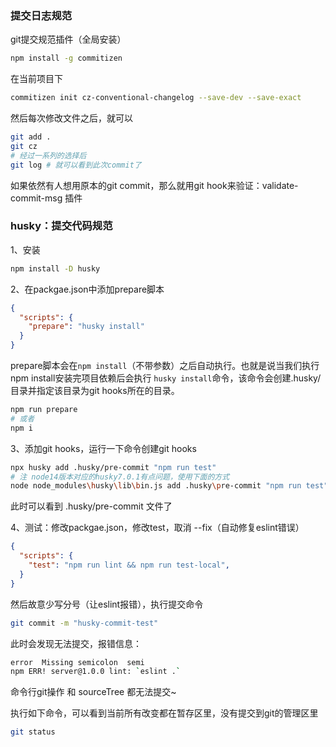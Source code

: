 ### 提交日志规范

git提交规范插件（全局安装）

```bash
npm install -g commitizen
```

在当前项目下

```bash
commitizen init cz-conventional-changelog --save-dev --save-exact
```

然后每次修改文件之后，就可以

```bash
git add .
git cz
# 经过一系列的选择后
git log # 就可以看到此次commit了
```

如果依然有人想用原本的git commit，那么就用git hook来验证：validate-commit-msg 插件



### husky：提交代码规范

1、安装

```bash
npm install -D husky
```

2、在packgae.json中添加prepare脚本

```json
{
  "scripts": {
    "prepare": "husky install"
  }
}
```

prepare脚本会在`npm install`（不带参数）之后自动执行。也就是说当我们执行npm install安装完项目依赖后会执行 `husky install`命令，该命令会创建.husky/目录并指定该目录为git hooks所在的目录。

```bash
npm run prepare
# 或者
npm i
```



3、添加git hooks，运行一下命令创建git hooks

```bash
npx husky add .husky/pre-commit "npm run test"
# 注 node14版本对应的husky7.0.1有点问题，使用下面的方式
node node_modules\husky\lib\bin.js add .husky\pre-commit "npm run test"
```

此时可以看到 .husky/pre-commit 文件了



4、测试：修改packgae.json，修改test，取消 --fix（自动修复eslint错误）

```json
{
  "scripts": {
    "test": "npm run lint && npm run test-local",
  }
}
```

然后故意少写分号（让eslint报错），执行提交命令

```bash
git commit -m "husky-commit-test"
```

此时会发现无法提交，报错信息：

```bash
error  Missing semicolon  semi
npm ERR! server@1.0.0 lint: `eslint .`
```

命令行git操作 和 sourceTree 都无法提交~

执行如下命令，可以看到当前所有改变都在暂存区里，没有提交到git的管理区里

```bash
git status
```



